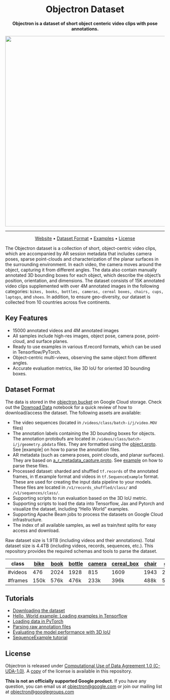 
<div align="center">

# Objectron Dataset

**Objectron is a dataset of short object centeric video clips with pose annotations.**

<img src="docs/images/objectron_samples.gif" width="600px">

---
<p align="center">
  <a href="https://www.objectron.dev">Website</a> •
  <a href="#key-features">Dataset Format</a> •
  <a href="#examples">Examples</a> •
  <a href="#license">License</a>
</p>

</div>



The Objectron dataset is a collection of short, object-centric video clips, which are accompanied by AR session metadata that includes camera poses, sparse point-clouds and characterization of the planar surfaces in the surrounding environment. In each video, the camera moves around the object, capturing it from different angles. The data also contain manually annotated 3D bounding boxes for each object, which describe the object’s position, orientation, and dimensions. The dataset consists of 15K annotated video clips supplemented with over 4M annotated images in the following categories: `bikes, books, bottles, cameras, cereal boxes, chairs, cups, laptops`, and `shoes`. In addition, to ensure geo-diversity, our dataset is collected from 10 countries across five continents.

## Key Features
- 15000 annotated videos and 4M annotated images
- All samples include high-res images, object pose, camera pose, point-cloud, and surface planes.
- Ready to use examples in various tf.record formats, which can be used in Tensorflow/PyTorch.
- Object-centric multi-views, observing the same object from different angles.
- Accurate evaluation metrics, like 3D IoU for oriented 3D bounding boxes.


## Dataset Format
The data is stored in the [objectron bucket](https://storage.googleapis.com/objectron) on Google Cloud storage. Check out the [Downoad Data](https://github.com/google-research-datasets/Objectron/blob/master/notebooks/Download%20Data.ipynb) notebook for a quick review of how to download/access the dataset. The following assets are available:

- The video sequences (located in `/videos/class/batch-i/j/video.MOV` files)
- The annotation labels containing the 3D bounding boxes for objects. The annotation protobufs are located in `/videos/class/batch-i/j/geometry.pbdata` files. They are formatted using the [object.proto](https://github.com/google-research-datasets/Objectron/blob/master/objectron/schema/object.proto). See [example] on how to parse the annotation files.
- AR metadata (such as camera poses, point clouds, and planar surfaces). They are based on [a_r_metadata_capture.proto](https://github.com/google-research-datasets/Objectron/blob/master/objectron/schema/a_r_metadata_capture.proto). See [example]() on how to parse these files.
- Processed dataset: sharded and shuffled `tf.records` of the annotated frames, in tf.example format and videos in `tf.SequenceExample` format. These are used for creating the input data pipeline to your models. These files are located in `/v1/records_shuffled/class/` and `/v1/sequences/class/`.
- Supporting scripts to run evaluation based on the 3D IoU metric.
- Supporting scripts to load the data into Tensorflow, Jax and Pytorch and visualize the dataset, including “Hello World” examples.
- Supporting Apache Beam jobs to process the datasets on Google Cloud infrastructure.
- The index of all available samples, as well as train/test splits for easy access and download.

Raw dataset size is 1.9TB (including videos and their annotations). Total dataset size is 4.4TB (including videos, records, sequences, etc.). This repository provides the required schemas and tools to parse the dataset.

| class   | [bike](https://github.com/google-research-datasets/Objectron/blob/master/index/bike_annotations) | [book](https://github.com/google-research-datasets/Objectron/blob/master/index/book_annotations) | [bottle](https://github.com/google-research-datasets/Objectron/blob/master/index/bottle_annotations) | [camera](https://github.com/google-research-datasets/Objectron/blob/master/index/camera_annotations) | [cereal_box](https://github.com/google-research-datasets/Objectron/blob/master/index/cereal_box_annotations) | [chair](https://github.com/google-research-datasets/Objectron/blob/master/index/chair_annotations) | [cup](https://github.com/google-research-datasets/Objectron/blob/master/index/cup_annotations)  | [laptop](https://github.com/google-research-datasets/Objectron/blob/master/index/laptop_annotations) | [shoe](https://github.com/google-research-datasets/Objectron/blob/master/index/shoe_annotations) |
|---------|------|------|--------|--------|------------|-------|------|--------|------|
| #videos | 476  | 2024 | 1928   | 815    | 1609       | 1943  | 2204 | 1473   | 2116 |
| #frames | 150k | 576k | 476k   | 233k   | 396k       | 488k  | 546k | 485k   | 557k |

## Tutorials
- [Downloading the dataset](https://github.com/google-research-datasets/Objectron/blob/master/notebooks/Download%20Data.ipynb)
- [Hello, World example: Loading examples in Tensorflow](https://github.com/google-research-datasets/Objectron/blob/master/notebooks/Hello%20World.ipynb)
- [Loading data in PyTorch](https://github.com/google-research-datasets/Objectron/blob/master/notebooks/Objectron_Pytorch_tutorial.ipynb)
- [Parsing raw annotation files](https://github.com/google-research-datasets/Objectron/blob/master/notebooks/Parse%20Annotations.ipynb)
- [Evaluating the model performance with 3D IoU](https://github.com/google-research-datasets/Objectron/blob/master/notebooks/3D_IOU.ipynb)
- [SequenceExample tutorial](https://github.com/google-research-datasets/Objectron/blob/master/notebooks/SequenceExamples.ipynb)

## License
Objectron is released under [Computational Use of Data Agreement 1.0 (C-UDA-1.0)](https://github.com/microsoft/Computational-Use-of-Data-Agreement). A [copy](https://github.com/google-research-datasets/Objectron/blob/master/LICENSE) of the license is available in this repository.


**This is not an officially supported Google product.** If you have any question, you can email us at objectron@google.com or join our mailing list at objectron@googlegroups.com


